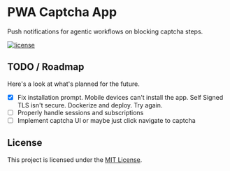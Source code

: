 # PWA Captcha App

Push notifications for agentic workflows on blocking captcha steps.

[![license](https://img.shields.io/badge/license-[MIT]-blue.svg)](LICENSE)

## TODO / Roadmap

Here's a look at what's planned for the future.

- [x] Fix installation prompt. Mobile devices can't install the app. Self Signed TLS isn't secure. Dockerize and deploy. Try again.
- [ ] Properly handle sessions and subscriptions
- [ ] Implement captcha UI or maybe just click navigate to captcha

## License

This project is licensed under the [MIT License](LICENSE).
